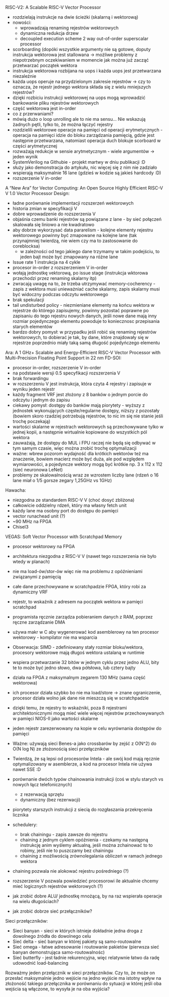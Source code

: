 RISC-V2: A Scalable RISC-V Vector Processor
- rozdzielają instrukcje na dwie ścieżki (skalarną i wektorową)
- nowości:
    - wprowadzają renaming rejestrów wektorowych
    - dynamiczna redukcja drzew
    - decoupled execution scheme
2 way out-of-order superscalar processor
- scorboarding (dopóki wszystkie argumenty nie są gotowe, doputy instrukcja wektorowa jest stallowana -> możliwe
  problemy z niepotrzebnym oczekiwaniem w momencie jak można już zacząć przetwarzać początek wektora
- instrukcja wektorowa rozbijana na uops i każda uops jest przetwarzana niezależnie
- każda uops operuje na przydzielonym zakresie rejestrów -> czy to oznacza, że rejestr jednego wektora składa się z
  wielu mniejszych rejestrów?
- dzięki rozbiciu instrukcji wektorowej na uops mogą wprowadzić bankowanie pliku rejestrów wektorowych
- część wektorowa jest in-order
- co z przerwaniami?
- mówią dużo o loop unrolling ale to nie ma sensu... Nie wskazują żadnych pętli, tylko to, że można łączyć rejestry
- rozdzielili wektorowe operacje na pamięci od operacji erytmetycznych - operacja na pamięci idzie do bloku zarządzania
  pamięcią, gdzie jest następnie przetwarzana, natomiast operacja duch blokuje scorboard w części arytmetycznej
- rozważają redukcje w sensie arytmetycznym - wiele argumentów -> jeden wynik
- SystemVerilog na Githubie - projekt martwy w dniu publikacji :D
- służy jako demonstracja do artykułu, nic więcej się z nim nie zadziało
- wspierają maksymalnie 16 lane (gdzieś w kodzie są jakieś hardcody :D)
- rozszerzenie V in-order


A “New Ara” for Vector Computing: An Open Source Highly Efficient RISC-V V 1.0 Vector Processor Design:
- ładne porównanie implementacji rozszerzeń wektorowych
- historia zmian w specyfikacji V
- dobre wprowadzenie do rozszerzenia V
- objaśnia czemu banki rejestrów są powiązane z lane - by sieć połączeń skalowała się liniowo a nie kwadratowo
- aby dobrze wykorzysać data pararelism - kolejne elementy rejestru wektorowego powinny być zmapowane na kolejne lane
  (tak przynajmniej twierdzą, nie wiem czy ma to zastosowanie do coreblocksa)
    - w zależności od tego jakiego dane trzymamy w takim podejściu, to jeden bajt może być zmapowany na różne lane
- Issue rate 1 instrukcja na 4 cykle
- procesor in-order z rozszerzeniem V in-order
- wołają jednostkę vektorową, po issue stage (instrukcja wktorowa przechodzi przez renaming skalarny itp)
- zwracają uwagę na to, że trzeba utrzymywać memory-cocherency - zapis z wektora musi unieważniać cache skalarny, zapis
  skalarny musi być widoczny podczas odczytu wektorowego
- brak spekulacji
- tail undisturbed policy - niezmieniane elementy na końcu wektora w rejestrze do którego zapisujemy, powinny pozostać
  poprawne po zapisaniu do tego rejestru nowych danych, jeśli nowe dane mają inny rozmiar pojedynczego elementu powoduje
  to koniecznosc przepisania starych elementów
- bardzo dobry pomysł: w przypadku jeśli robić się renaming rejestrów wektorowych, to dobierać je tak, by dane, które
  znajdowały się w rejestrze poprzednio miały taką samą długość pojedyńczego elementu


Ara: A 1 GHz+ Scalable and Energy-Efficient RISC-V Vector Processor with Multi-Precision Floating Point Support in 22 nm FD-SOI:
- procesor in-order, rozszerzenie V in-order
- na podstawie wersji 0.5 specyfikacji rozszerzenia V
- brak forwardingu
- w rozszerzeniu V jest instrukcja, która czyta 4 rejestry i zapisuje w wyniku jeden rejestr
- każdy fragment VRF jest złożony z 8 banków o jednym porcie do odczytu i jednym do zapisu
- ciekawy pomysł: dostępy do banków mają piorytety - wyższy z jednostek wykonujących częste/regularne dostępy, niższy z
  pozostały (bowiem skoro rzadziej potrzebują rejestrów, to nic im się nie stanie jeśli trochę poczekają)
- wartości skalarne w rejestrach wektorowych są przechowywane tylko w jednej kopii, a następnie wirtualnie kopiowane do
  wszystkich pól wektora
- zauważają, że dostępy do MUL i FPU raczej nie będą się odbywać w tym samym czasie, więc można zrobić trochę
  optymalizacji
- ważne: wbrew pozorom wydajność dla krótkich wektorów też ma znaczenie, bowiem macierz może być duża, ale pod względem
  wymiarowości, a pojedyncze wektory mogą być krótkie np. 3 x 112 x 112 (sieć neuronowa LeNet)
- problemy ze skalowalnością wraz ze wzrostem liczby lane (rdzeń o 16 lane miał o 1/5 gorsze zegary 1,25GHz vs 1GHz)


Hawacha:
- niezgodna ze standardem RISC-V V (choć dosyć zbliżona)
- całkowicie oddzielny rdzeń, który ma własny fetch unit
- każdy lane ma osobny port do dostępu do pamięci
- vector runachead unit (?)
- ~90 MHz na FPGA
- Chisel3


VEGAS: Soft Vector Processor with Scratchpad Memory
- procesor wektorowy na FPGA
- architektura niezgodna z RISC-V V (nawet tego rozszerzenia nie było wtedy w planach)
- nie ma load-ów/stor-ów więc nie ma problemu z opóźnieniami związanymi z pamięcią
- całe dane przechowywane w scratchpadzie FPGA, który robi za dynamiczny VRF
- rejestr, to wskaźnik z adresem na początek wektora w pamięci scratchpad
- programista ręcznie zarządza pobieraniem danych z RAM, poprzez ręczne zarządzanie DMA
- używa makr w C aby wygenerować kod asemblerowy na ten procesor wektorowy - kompilator nie ma wsparcia
- Obserwacja: SIMD - zdefiniowany stały rozmiar bloku/wektora, procesory wektorowe mają długoś wektora ustalaną w
  runtimie
- wspiera przetwarzanie 32 bitów w jednym cyklu przez jedno ALU, bity te to może być jedno słowo, dwa półsłowa, lub
  cztery bajty
- działa na FPGA z maksymalnym zegarem 130 MHz (sama część wektorowa)
- ich procesor działa szybko bo nie ma load/store -> znane ograniczenie, procesor działa wolno jak dane nie mieszczą się
  w scratchpadzie
- dzięki temu, że rejestry to wskaźniki, poza 8 rejestrami architektonicznymi mogą mieć wiele więcej rejestrów
  przechowywanych w pamięci NIOS-II jako wartości skalarne
- jeden rejestr zarezerwowany na kopie w celu wyrównania dostępów do pamięci
- Ważne: używają sieci Benes-a jako crossbarów by zejść z O(N^2) do O(N log N) ze złożonością sieci przełączników
- Twierdzą, że są lepsi od procesorów Intela - ale swój kod mają ręcznie optymalizowany w asemblerze, a kod na procesor
  Intela nie używa nawet SSE :D











- porównanie dwóch typów chainowania instrukcji (coś w stylu starych vs nowych łącz telefonicznych)
    - z rezerwacją sprzętu
    - dynamiczny (bez rezerwacji)
- piorytety starszych instrukcji z siecią do rozgłaszania przekręcenia licznika

- schedulery:
    - brak chainingu - zapis zawsze do rejestru
    - chaining z jednym cyklem opóźnienia - czekamy na następną instrukcję anim wyślemy aktualną, jeśli można zchainować
      to to robimy, jeśli nie to puszczamy bez chainingu
    - chaining z możliwością zrównolegalania obliczeń w ramach jednego wektora

- chaining pozwala nie alokować rejestru pośredniego (?)

- rozszerzenie V pozwala powiedzieć procesorowi ile aktualnie chcemy mieć logicznych rejestrów wektorowych (?)

- jak zrobić dobre ALU/ jednostkę mnożącą, by na raz wspierała operacje na wielu długościach?
- jak zrobić dobrze sieć przełączników?


Sieci przełączników:
- Sieci banyan - sieci w których istnieje dokładnie jedna droga z dowolnego źródła do dowolnego celu
- Sieć delta - sieć banyan w której pakiety są samo-routowalne
- Sieć omega - łatwe adresowanie i routowanie pakietów (pierwsza sieć banyan demonstrująca samo-routowalnośc)
- Sieć butterfly - jest ładnie rekurencyjna, więc relatywnie łatwo da radę udowodnić load-balancing

Rozważmy jeden przełącznik w sieci przełączników. Czy to, że może on przesłać maksymalnie jedno wejście na jedno wyjście
ma istotny wpływ na złożoność takiego przełącznika w porównaniu do sytuacji w której jeśli oba wejścia są włączone, to
wysyła je na oba wyjścia?
